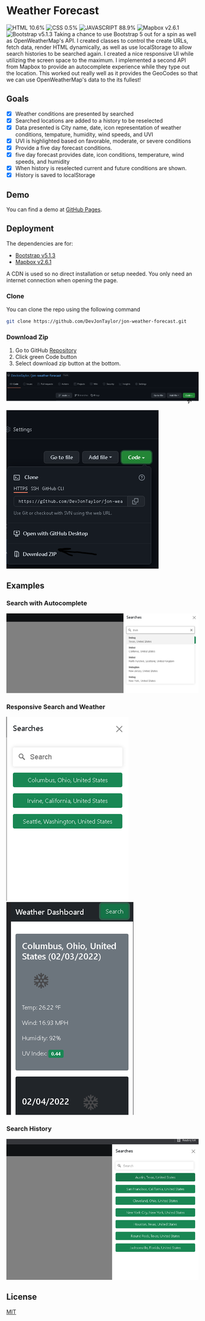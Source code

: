 # Weather Forecast
![HTML 10.6%](https://img.shields.io/badge/HTML-10.6%25-%23dd4b25?logo=html5&style=plastic)
![CSS 0.5%](https://img.shields.io/badge/CSS-0.5%25-%23146eb0?logo=css3&style=plastic)
![JAVASCRIPT 88.9%](https://img.shields.io/badge/JavaScript-88.9%25-%23e9d44d?logo=javascript&style=plastic)
![Mapbox v2.6.1](https://img.shields.io/badge/Mapbox-v2.6.1-%230769ad?logo=mapbox&style=plastic)
![Bootstrap v5.1.3](https://img.shields.io/badge/Bootstrap-v5.1.3-%238211f9?logo=bootstrap&style=plastic)
Taking a chance to use Bootstrap 5 out for a spin as well as OpenWeatherMap's API.  I created classes to control the create URLs, fetch data, render HTML dynamically, as well as use localStorage to allow search histories to be searched again.  I created a nice responsive UI while utilizing the screen space to the maximum.  I implemented a second API from Mapbox to provide an autocomplete experience while they type out the location.  This worked out really well as it provides the GeoCodes so that we can use OpenWeatherMap's data to the its fullest!

## Goals
- [x] Weather conditions are presented by searched
- [x] Searched locations are added to a history to be reselected
- [x] Data presented is City name, date, icon representation of weather conditions, tempature, humidity, wind speeds, and UVI
- [x] UVI is highlighted based on favorable, moderate, or severe conditions
- [x] Provide a five day forecast conditions.
- [x] five day forecast provides date, icon conditions, temperature, wind speeds, and humidity
- [x] When history is reselected current and future conditions are shown.
- [x] History is saved to localStorage

## Demo
You can find a demo at [GitHub Pages](https://devjontaylor.github.io/jon-weather-forecast/).
## Deployment

The dependencies are for:
- [Bootstrap v5.1.3](https://getbootstrap.com/)
- [Mapbox v2.6.1](https://docs.mapbox.com/)  

A CDN is used so no direct installation or setup needed. You only need an internet connection when opening the page.

### Clone
You can clone the repo using the following command

```bash
git clone https://github.com/DevJonTaylor/jon-weather-forecast.git
```
### Download Zip

1. Go to GitHub [Repository](https://github.com/DevJonTaylor/jon-weather-forecast)
2. Click green Code button
3. Select download zip button at the bottom.

![Code Button](./assets/images/code_button.png)

![Download Zip](./assets/images/download_zip.png)


## Examples

### Search with Autocomplete

![autocomplete](./assets/images/autocomplete.png)

### Responsive Search and Weather
![Responsive Search](./assets/images/responsive_search.png)
![Responsive Weather](./assets/images/responsive_weather.png)

### Search History

![Search History](./assets/images/search_history.png)

## License

[MIT](./LICENSE)